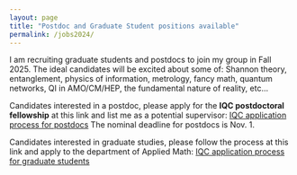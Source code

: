 ```yaml
---
layout: page
title: "Postdoc and Graduate Student positions available"
permalink: /jobs2024/
---
```


I am recruiting graduate students and postdocs to join my group in Fall 2025. The ideal candidates will be excited about some of: Shannon theory, entanglement, physics of information, metrology, fancy math, quantum networks, QI in AMO/CM/HEP, the fundamental nature of reality, etc...



Candidates interested in a postdoc, please apply for the **IQC postdoctoral fellowship** at this link and list me as a potential supervisor:
[IQC application process for postdocs](https://uwaterloo.ca/institute-for-quantum-computing/research/available-positions)
The nominal deadline for postdocs is Nov. 1. 


Candidates interested in graduate studies, please follow the process at this link and apply to the department of Applied Math:
[IQC application process for graduate students](https://uwaterloo.ca/institute-for-quantum-computing/graduate-studies/admissions)


